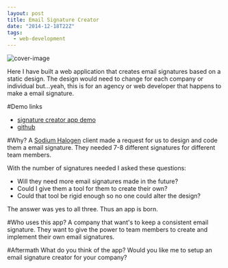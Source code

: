 ```yaml
---
layout: post
title: Email Signature Creator
date: "2014-12-18T22Z"
tags:
  - web-development
---
```


![cover-image](/content/images/2014/12/Screenshot-2014-12-17-23-26-42.png)

Here I have built a web application that creates email signatures based on a static design. The design would need to change for each company or individual but...yeah, this is for an agency or web developer that happens to make a email signature.

#Demo links

- [signature creator app demo](https://chancesmith.org/project/signature-app/)
- [github](https://github.com/chancesmith/chancesmith-site/tree/master/project/signature-app)

#Why?
A [Sodium Halogen](https://sodiumhalogen.com?ref=csio) client made a request for us to design and code them a email signature. They needed 7-8 different signatures for different team members.

With the number of signatures needed I asked these questions:

- Will they need more email signatures made in the future?
- Could I give them a tool for them to create their own?
- Could that tool be rigid enough so no one could alter the design?

The answer was yes to all three. Thus an app is born.

#Who uses this app?
A company that want's to keep a consistent email signature. They want to give the power to team members to create and implement their own email signatures.

#Aftermath
What do you think of the app?
Would you like me to setup an email signature creator for your company?
